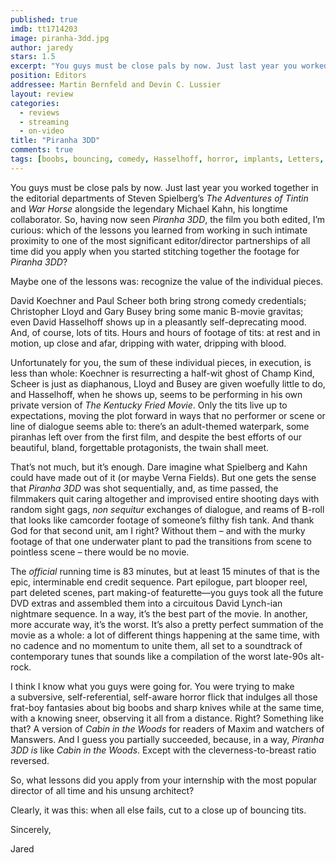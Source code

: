 ```yaml
---
published: true
imdb: tt1714203
image: piranha-3dd.jpg
author: jaredy
stars: 1.5
excerpt: "You guys must be close pals by now. Just last year you worked together in the editorial departments of Steven Spielberg&rsquo;s <em>The Adventures of Tintin</em> and <em>War Horse</em> alongside the legendary Michael Kahn, his longtime collaborator. So, having now seen<em> Piranha 3DD</em>, the film you both edited, I&rsquo;m curious: which of the lessons you learned from working in such intimate proximity to one of the most significant editor/director partnerships of all time did you apply when you started stitching together the footage for <em>Piranha 3DD</em>?"
position: Editors
addressee: Martin Bernfeld and Devin C. Lussier
layout: review
categories:
  - reviews
  - streaming
  - on-video
title: "Piranha 3DD"
comments: true
tags: [boobs, bouncing, comedy, Hasselhoff, horror, implants, Letters, lifeguards, netflix.ca, piranha, strippers, tits]
---
```

<p>You guys must be close pals by now. Just last year you worked together in the editorial departments of Steven Spielberg&rsquo;s <em>The Adventures of Tintin</em> and <em>War Horse</em> alongside the legendary Michael Kahn, his longtime collaborator. So, having now seen<em> Piranha 3DD</em>, the film you both edited, I&rsquo;m curious: which of the lessons you learned from working in such intimate proximity to one of the most significant editor/director partnerships of all time did you apply when you started stitching together the footage for <em>Piranha 3DD</em>?</p>
<p>Maybe one of the lessons was: recognize the value of the individual pieces.</p>
<p>David Koechner and Paul Scheer both bring strong comedy credentials; Christopher Lloyd and Gary Busey bring some manic B-movie gravitas; even David Hasselhoff shows up in a pleasantly self-deprecating mood. And, of course, lots of tits. Hours and hours of footage of tits: at rest and in motion, up close and afar, dripping with water, dripping with blood.</p>
<p>Unfortunately for you, the sum of these individual pieces, in execution, is less than whole: Koechner is resurrecting a half-wit ghost of Champ Kind, Scheer is just as diaphanous, Lloyd and Busey are given woefully little to do, and Hasselhoff, when he shows up, seems to be performing in his own private version of <em>The</em> <em>Kentucky Fried Movie</em>. Only the tits live up to expectations, moving the plot forward in ways that no performer or scene or line of dialogue seems able to: there&rsquo;s an adult-themed waterpark, some piranhas left over from the first film, and despite the best efforts of our beautiful, bland, forgettable protagonists, the twain shall meet.</p>
<p>That&rsquo;s not much, but it&rsquo;s enough. Dare imagine what Spielberg and Kahn could have made out of it (or maybe Verna Fields). But one gets the sense that <em>Piranha 3DD</em> was shot sequentially, and, as time passed, the filmmakers quit caring altogether and improvised entire shooting days with random sight gags, <em>non sequitur</em> exchanges of dialogue, and reams of B-roll that looks like camcorder footage of someone&rsquo;s filthy fish tank. And thank God for that second unit, am I right? Without them &ndash; and with the murky footage of that one underwater plant to pad the transitions from scene to pointless scene &ndash; there would be no movie.</p>
<p>The <em>official</em> running time is 83 minutes, but at least 15 minutes of that is the epic, interminable end credit sequence. Part epilogue, part blooper reel, part deleted scenes, part making-of featurette&mdash;you guys took all the future DVD extras and assembled them into a circuitous David Lynch-ian nightmare sequence. In a way, it&rsquo;s the best part of the movie. In another, more accurate way, it&rsquo;s the worst. It&rsquo;s also a pretty perfect summation of the movie as a whole: a lot of different things happening at the same time, with no cadence and no momentum to unite them, all set to a soundtrack of contemporary tunes that sounds like a compilation of the worst late-90s alt-rock.</p>
<p>I think I know what you guys were going for. You were trying to make a&nbsp;subversive, self-referential, self-aware horror flick that indulges all those frat-boy fantasies about big boobs and sharp knives while at the same time, with a knowing sneer, observing it all from a distance. Right? Something like that? A version of <em>Cabin in the Woods</em> for readers of Maxim and watchers of Manswers. And I guess you partially succeeded, because, in a way, <em>Piranha 3DD</em> <em>is</em> like <em>Cabin in the Woods</em>. Except with the cleverness-to-breast ratio reversed.</p>
<p>So, what lessons did you apply from your internship with the most popular director of all time and his unsung architect?</p>
<p>Clearly, it was this: when all else fails, cut to a close up of bouncing tits.</p>
<p>Sincerely,</p>
<p>Jared&nbsp;</p>
